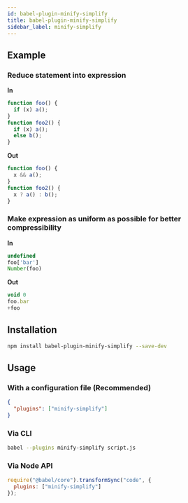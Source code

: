 ```yaml
---
id: babel-plugin-minify-simplify
title: babel-plugin-minify-simplify
sidebar_label: minify-simplify
---
```


## Example

### Reduce statement into expression

**In**

```js title="JavaScript"
function foo() {
  if (x) a();
}
function foo2() {
  if (x) a();
  else b();
}
```

**Out**

```js title="JavaScript"
function foo() {
  x && a();
}
function foo2() {
  x ? a() : b();
}
```

### Make expression as uniform as possible for better compressibility

**In**

```js title="JavaScript"
undefined
foo['bar']
Number(foo)
```

**Out**

```js title="JavaScript"
void 0
foo.bar
+foo
```


## Installation

```sh title="Shell"
npm install babel-plugin-minify-simplify --save-dev
```

## Usage

### With a configuration file (Recommended)

```json title="babel.config.json"
{
  "plugins": ["minify-simplify"]
}
```

### Via CLI

```sh title="Shell"
babel --plugins minify-simplify script.js
```

### Via Node API

```js title="JavaScript"
require("@babel/core").transformSync("code", {
  plugins: ["minify-simplify"]
});
```

